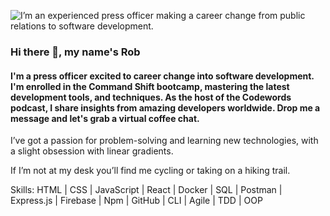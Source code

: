 ![I’m an experienced press officer making a career change from public relations to software development.](https://media.licdn.com/dms/image/D5616AQHkgavXxvJ8Uw/profile-displaybackgroundimage-shrink_350_1400/0/1682347302934?e=1687996800&v=beta&t=Lwx1dZVFWXoj4sxmSLbRUnASg2O80aN_JqFaxsPBvSo)

### Hi there 👋, my name's Rob

#### I'm a press officer excited to career change into software development. I'm enrolled in the Command Shift bootcamp, mastering the latest development tools, and techniques. As the host of the Codewords podcast, I share insights from amazing developers worldwide. Drop me a message and let's grab a virtual coffee chat. 

I’ve got a passion for problem-solving and learning new technologies, with a slight obsession with linear gradients.

If I’m not at my desk you’ll find me cycling or taking on a hiking trail.

Skills: HTML | CSS | JavaScript | React | Docker | SQL | Postman | Express.js | Firebase | Npm | GitHub | CLI | Agile | TDD | OOP

<!--
**rjrobbie/rjrobbie** is a ✨ _special_ ✨ repository because its `README.md` (this file) appears on your GitHub profile.

Here are some ideas to get you started:

- 🔭 I’m currently working on ...
- 🌱 I’m currently learning ...
- 👯 I’m looking to collaborate on ...
- 🤔 I’m looking for help with ...
- 💬 Ask me about ...
- 📫 How to reach me: ...
- 😄 Pronouns: ...
- ⚡ Fun fact: ...
-->
